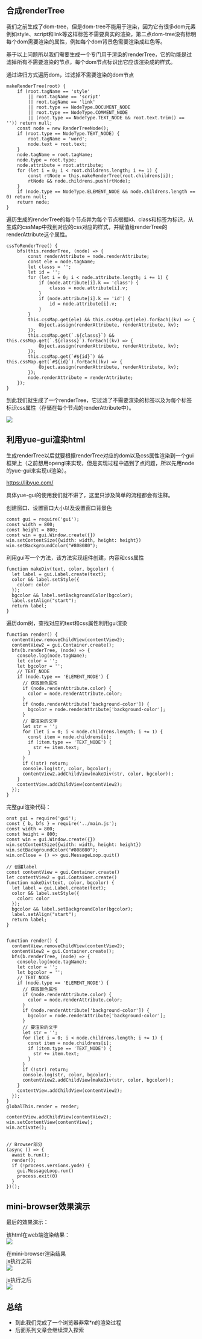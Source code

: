 <!--
 * @Author: xiuquanxu
 * @Company: kaochong
 * @Date: 2021-06-24 16:08:44
 * @LastEditors: xiuquanxu
 * @LastEditTime: 2021-07-15 17:40:52
-->
## 合成renderTree
我们之前生成了dom-tree，但是dom-tree不能用于渲染，因为它有很多dom元素例如style、script和link等这样标签不需要真实的渲染，第二点dom-tree没有标明每个dom需要渲染的属性，例如每个dom背景色需要渲染成红色等。

基于以上问题所以我们需要生成一个专门用于渲染的renderTree，它的功能是过滤掉所有不需要渲染的节点，每个dom节点标识出它应该渲染成的样式。  

通过递归方式遍历dom，过滤掉不需要渲染的dom节点  

```
makeRenderTree(root) {
    if (root.tagName == 'style'
        || root.tagName == 'script'
        || root.tagName == 'link' 
        || root.type == NodeType.DOCUMENT_NODE 
        || root.type == NodeType.COMMENT_NODE
        || (root.type == NodeType.TEXT_NODE && root.text.trim() == '')) return null;
    const node = new RenderTreeNode();
    if (root.type == NodeType.TEXT_NODE) {
        root.tagName = 'word';
        node.text = root.text;
    }
    node.tagName = root.tagName;
    node.type = root.type;
    node.attribute = root.attribute;
    for (let i = 0; i < root.childrens.length; i += 1) {
        const rtNode = this.makeRenderTree(root.childrens[i]);
        rtNode && node.childrens.push(rtNode);
    }
    if (node.type == NodeType.ELEMENT_NODE && node.childrens.length == 0) return null;
    return node;
}
```

遍历生成的renderTree的每个节点并为每个节点根据id、class和标签为标识，从生成的cssMap中找到对应的css对应的样式，并赋值给renderTree的renderAttribute这个属性。
```
cssToRenderTree() {
    bfs(this.renderTree, (node) => {
        const renderAttribute = node.renderAttribute;
        const ele = node.tagName;
        let classs = '';
        let id = '';
        for (let i = 0; i < node.attribute.length; i += 1) {
            if (node.attribute[i].k == 'class') {
                classs = node.attribute[i].v;
            }
            if (node.attribute[i].k == 'id') {
                id = node.attribute[i].v;
            }
        }
        this.cssMap.get(ele) && this.cssMap.get(ele).forEach((kv) => {
            Object.assign(renderAttribute, renderAttribute, kv);
        });
        this.cssMap.get(`.${classs}`) && this.cssMap.get(`.${classs}`).forEach((kv) => {
            Object.assign(renderAttribute, renderAttribute, kv);
        });
        this.cssMap.get(`#${id}`) && this.cssMap.get(`#${id}`).forEach((kv) => {
            Object.assign(renderAttribute, renderAttribute, kv);
        });
        node.renderAttribute = renderAttribute;
    });
}
```

到此我们就生成了一个renderTree，它过滤了不需要渲染的标签以及为每个标签标识css属性（存储在每个节点的renderAttribute中）。  

<img src="../img/js-4.jpg"/>

## 利用yue-gui渲染html  

生成renderTree以后就要根据renderTree对应的dom以及css属性渲染到一个gui框架上（之前想用opengl来实现，但是实现过程中遇到了点问题，所以先用node的yue-gui来实现ui渲染）。  

<a href="https://libyue.com/">https://libyue.com/</a>  

具体yue-gui的使用我们就不讲了，这里只涉及简单的流程都会有注释。  

创建窗口、设置窗口大小以及设置窗口背景色  

```
const gui = require('gui');
const width = 800;
const height = 800;
const win = gui.Window.create({})
win.setContentSize({width: width, height: height})
win.setBackgroundColor("#808080");
```


利用gui写一个方法，该方法实现组件创建，内容和css属性
```
function makeDiv(text, color, bgcolor) {
  let label = gui.Label.create(text);
  color && label.setStyle({
    color: color
  });
  bgcolor && label.setBackgroundColor(bgcolor);
  label.setAlign("start");
  return label;
}
```  

遍历dom树，查找对应的text和css属性利用gui渲染
```
function render() {
  contentView.removeChildView(contentView2);
  contentView2 = gui.Container.create();
  bfs(b.renderTree, (node) => {
    console.log(node.tagName);
    let color = '';
    let bgcolor = '';
    // TEXT_NODE
    if (node.type == 'ELEMENT_NODE') {
      // 获取颜色属性
      if (node.renderAttribute.color) {
        color = node.renderAttribute.color;
      }
      if (node.renderAttribute['background-color']) {
        bgcolor = node.renderAttribute['background-color'];
      }
      // 要渲染的文字
      let str = '';
      for (let i = 0; i < node.childrens.length; i += 1) {
        const item = node.childrens[i];
        if (item.type == 'TEXT_NODE') {
          str += item.text;
        }
      }
      if (!str) return;
      console.log(str, color, bgcolor);
      contentView2.addChildView(makeDiv(str, color, bgcolor));
    }
    contentView.addChildView(contentView2);
  });
}
```

完整gui渲染代码：

```
onst gui = require('gui');
const { b, bfs } = require('../main.js');
const width = 800;
const height = 800;
const win = gui.Window.create({})
win.setContentSize({width: width, height: height})
win.setBackgroundColor("#808080");
win.onClose = () => gui.MessageLoop.quit()

// 创建label
const contentView = gui.Container.create()
let contentView2 = gui.Container.create()
function makeDiv(text, color, bgcolor) {
  let label = gui.Label.create(text);
  color && label.setStyle({
    color: color
  });
  bgcolor && label.setBackgroundColor(bgcolor);
  label.setAlign("start");
  return label;
}


function render() {
  contentView.removeChildView(contentView2);
  contentView2 = gui.Container.create();
  bfs(b.renderTree, (node) => {
    console.log(node.tagName);
    let color = '';
    let bgcolor = '';
    // TEXT_NODE
    if (node.type == 'ELEMENT_NODE') {
      // 获取颜色属性
      if (node.renderAttribute.color) {
        color = node.renderAttribute.color;
      }
      if (node.renderAttribute['background-color']) {
        bgcolor = node.renderAttribute['background-color'];
      }
      // 要渲染的文字
      let str = '';
      for (let i = 0; i < node.childrens.length; i += 1) {
        const item = node.childrens[i];
        if (item.type == 'TEXT_NODE') {
          str += item.text;
        }
      }
      if (!str) return;
      console.log(str, color, bgcolor);
      contentView2.addChildView(makeDiv(str, color, bgcolor));
    }
    contentView.addChildView(contentView2);
  });
}
globalThis.render = render;

contentView.addChildView(contentView2);
win.setContentView(contentView);
win.activate();


// Browser部分
(async () => {
  await b.run();
  render();
  if (!process.versions.yode) {
    gui.MessageLoop.run()
    process.exit(0)
  }
})();

```  

## mini-browser效果演示

最后的效果演示：  

该html在web端渲染结果：  
<img src="../img/js-6.jpg">  

在mini-browser渲染结果  
js执行之前  
<img src="../img/js-5.png">  

js执行之后  
<img src="../img/js-7.jpg"/>  

## 总结  
 - 到此我们完成了一个浏览器非常*n的渲染过程
 - 后面系列文章会继续深入探索